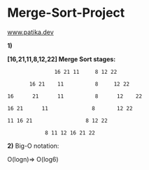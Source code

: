 # Merge-Sort-Project
www.patika.dev


**1)**

**[16,21,11,8,12,22] Merge Sort stages:**

                   16 21 11     8 12 22

           16 21    11          8     12 22
           
    16      21      11          8      12    22
    
    16 21      11              8       12 22    
    
    11 16 21                 8 12 22     
    
                8 11 12 16 21 22
                
  **2)**
  Big-O notation:
  
  O(logn)=> O(log6)
